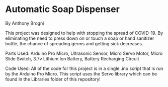 # Automatic Soap Dispenser
 By Anthony Brogni
 
This project was designed to help with stopping the spread of COVID-19. By eliminating the need to press down on or touch a soap or hand sanitizer bottle, the chance of spreading germs and getting sick decreases.
 
Parts Used: Arduino Pro Micro, Ultrasonic Sensor, Micro Servo Motor, Micro Slide Switch, 3.7v Lithium Ion Battery, Battery Recharging Circuit
 
Code Used: All of the code for this project is in a single .ino script that is run by the Arduino Pro Micro. This script uses the Servo library which can be found in the Libraries folder of this repository!

